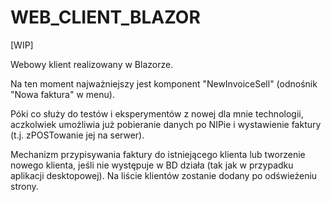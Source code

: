 # WEB_CLIENT_BLAZOR

[WIP]

Webowy klient realizowany w Blazorze.

Na ten moment najważniejszy jest komponent "NewInvoiceSell" (odnośnik "Nowa faktura" w menu).

Póki co służy do testów i eksperymentów z nowej dla mnie technologii,
aczkolwiek umożliwia już pobieranie danych po NIPie i wystawienie faktury (t.j. zPOSTowanie jej na serwer).

Mechanizm przypisywania faktury do istniejącego klienta lub tworzenie nowego klienta, jeśli nie występuje w BD
działa (tak jak w przypadku aplikacji desktopowej). Na liście klientów zostanie dodany po odświeżeniu strony.
